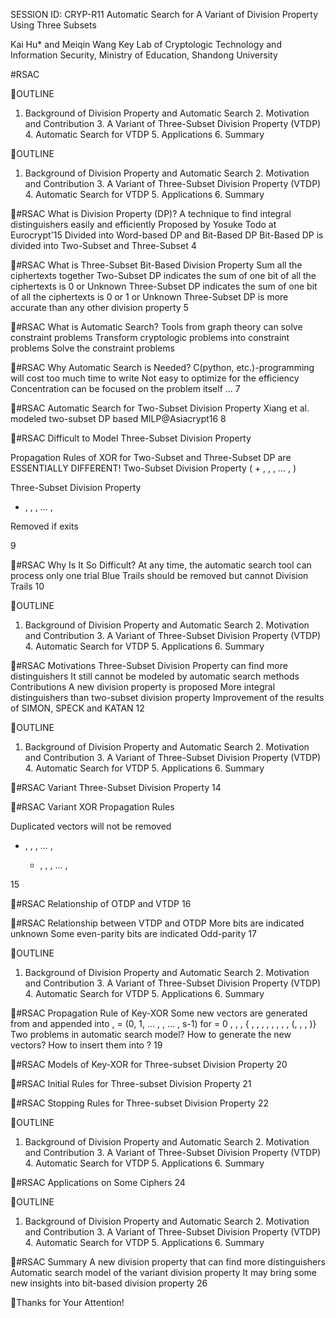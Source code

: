 SESSION ID: CRYP-R11
Automatic Search for A Variant of Division Property Using Three Subsets

Kai Hu* and Meiqin Wang
Key Lab of Cryptologic Technology and Information Security, Ministry of Education, Shandong University

#RSAC

OUTLINE
1. Background of Division Property and Automatic Search 2. Motivation and Contribution 3. A Variant of Three-Subset Division Property (VTDP) 4. Automatic Search for VTDP 5. Applications 6. Summary

OUTLINE
1. Background of Division Property and Automatic Search 2. Motivation and Contribution 3. A Variant of Three-Subset Division Property (VTDP) 4. Automatic Search for VTDP 5. Applications 6. Summary

#RSAC
What is Division Property (DP)? A technique to find integral distinguishers easily and efficiently
Proposed by Yosuke Todo at Eurocrypt'15
Divided into Word-based DP and Bit-Based DP Bit-Based DP is divided into Two-Subset and Three-Subset
4

#RSAC
What is Three-Subset Bit-Based Division Property
Sum all the ciphertexts together
Two-Subset DP indicates the sum of one bit of all the ciphertexts is
0 or Unknown
Three-Subset DP indicates the sum of one bit of all the ciphertexts is
0 or 1 or Unknown
Three-Subset DP is more accurate than any other division property
5

#RSAC
What is Automatic Search?
Tools from graph theory can solve constraint problems Transform cryptologic problems into constraint problems Solve the constraint problems

#RSAC
Why Automatic Search is Needed? C(python, etc.)-programming will cost too much time to write
Not easy to optimize for the efficiency
Concentration can be focused on the problem itself
...
7

#RSAC
Automatic Search for Two-Subset Division Property Xiang et al. modeled two-subset DP based MILP@Asiacrypt16
8

#RSAC
Difficult to Model Three-Subset Division Property

Propagation Rules of XOR for Two-Subset and Three-Subset DP are
ESSENTIALLY DIFFERENT!
Two-Subset Division Property
  ( + , , , ... , )

Three-Subset Division Property






 + , , , ... , 

Removed if exits

9

#RSAC
Why Is It So Difficult?
At any time, the automatic search tool can process only one trial
Blue Trails should be removed but cannot
Division Trails
10

OUTLINE
1. Background of Division Property and Automatic Search 2. Motivation and Contribution 3. A Variant of Three-Subset Division Property (VTDP) 4. Automatic Search for VTDP 5. Applications 6. Summary

#RSAC
Motivations
Three-Subset Division Property can find more distinguishers It still cannot be modeled by automatic search methods
Contributions
A new division property is proposed More integral distinguishers than two-subset division property Improvement of the results of SIMON, SPECK and KATAN
12

OUTLINE
1. Background of Division Property and Automatic Search 2. Motivation and Contribution 3. A Variant of Three-Subset Division Property (VTDP) 4. Automatic Search for VTDP 5. Applications 6. Summary

#RSAC
Variant Three-Subset Division Property
14

#RSAC
Variant XOR Propagation Rules

Duplicated vectors will not be removed






 + , , , ... , 

   + , , , ... , 

15

#RSAC
Relationship of OTDP and VTDP
16

#RSAC
Relationship between VTDP and OTDP
 More bits are indicated unknown  Some even-parity bits are
indicated Odd-parity
17

OUTLINE
1. Background of Division Property and Automatic Search 2. Motivation and Contribution 3. A Variant of Three-Subset Division Property (VTDP) 4. Automatic Search for VTDP 5. Applications 6. Summary

#RSAC
Propagation Rule of Key-XOR
Some new vectors are generated from  and appended into 
   ,  = (0, 1, ... ,   , ... , s-1) for  = 0
, , ,   { , , ,  , , , ,  , (, , , )}
 Two problems in automatic search model?  How to generate the new vectors?  How to insert them into  ?
19

#RSAC
Models of Key-XOR for Three-subset Division Property
20

#RSAC
Initial Rules for Three-subset Division Property
21

#RSAC
Stopping Rules for Three-subset Division Property
22

OUTLINE
1. Background of Division Property and Automatic Search 2. Motivation and Contribution 3. A Variant of Three-Subset Division Property (VTDP) 4. Automatic Search for VTDP 5. Applications 6. Summary

#RSAC
Applications on Some Ciphers
24

OUTLINE
1. Background of Division Property and Automatic Search 2. Motivation and Contribution 3. A Variant of Three-Subset Division Property (VTDP) 4. Automatic Search for VTDP 5. Applications 6. Summary

#RSAC
Summary
A new division property that can find more distinguishers Automatic search model of the variant division property It may bring some new insights into bit-based division
property
26

Thanks for Your Attention!

